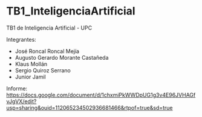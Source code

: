 # TB1_InteligenciaArtificial
TB1 de Inteligencia Artificial - UPC

Integrantes:
-   José Roncal Roncal Mejía
-   Augusto Gerardo Morante Castañeda
-   Klaus Mollán
-   Sergio Quiroz Serrano
-   Junior Jamil

Informe:
https://docs.google.com/document/d/1chxmiPkWWDpUG1g3v4E96JVHAGfvJgVX/edit?usp=sharing&ouid=112065234502936681466&rtpof=true&sd=true
